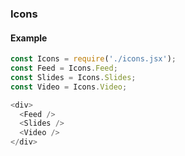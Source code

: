 ### Icons

#### Example
```js
const Icons = require('./icons.jsx');
const Feed = Icons.Feed;
const Slides = Icons.Slides;
const Video = Icons.Video;

<div>
  <Feed />
  <Slides />
  <Video />
</div>
```
